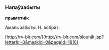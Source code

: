 ### Напаўзабыты
**прыметнік**

Амаль забыты. Н. вобраз.

<a rel="author">[http://rv-blr.com/](http://rv-blr.com/slounik.jsp?letterId=0&maskId=0&pageId=1816)</a>
